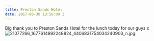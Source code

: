 ```yaml
---
title: Preston Sands Hotel
date: 2017-08-30 13:56:00 Z
---
```


Big thank you to Preston Sands Hotel for the lunch today for our guys x
![21077266_1677614992248824_4406831754034240903_n.jpg](/uploads/21077266_1677614992248824_4406831754034240903_n.jpg)